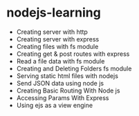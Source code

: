 # nodejs-learning

- Creating server with http
- Creating server with express
- Creating files with fs module
- Creating get & post routes with express
- Read a file data with fs module
- Creating and Deleting Folders fs module
- Serving static html files with nodejs
- Send JSON data using node js
- Creating Basic Routing With Node js
- Accessing Params With Express
- Using ejs as a view engine
